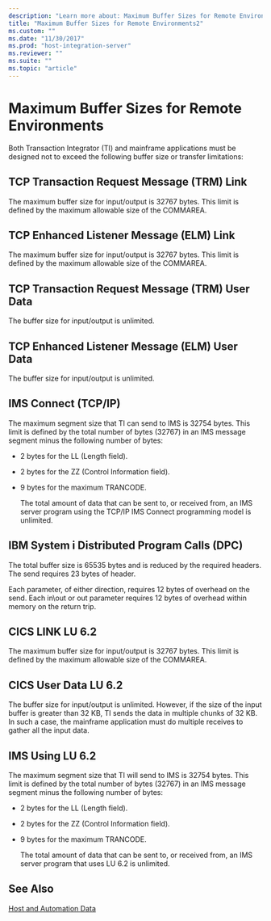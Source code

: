 ```yaml
---
description: "Learn more about: Maximum Buffer Sizes for Remote Environments"
title: "Maximum Buffer Sizes for Remote Environments2"
ms.custom: ""
ms.date: "11/30/2017"
ms.prod: "host-integration-server"
ms.reviewer: ""
ms.suite: ""
ms.topic: "article"
---
```

# Maximum Buffer Sizes for Remote Environments
Both Transaction Integrator (TI) and mainframe applications must be designed not to exceed the following buffer size or transfer limitations:  
  
## TCP Transaction Request Message (TRM) Link  
 The maximum buffer size for input/output is 32767 bytes. This limit is defined by the maximum allowable size of the COMMAREA.  
  
## TCP Enhanced Listener Message (ELM) Link  
 The maximum buffer size for input/output is 32767 bytes. This limit is defined by the maximum allowable size of the COMMAREA.  
  
## TCP Transaction Request Message (TRM) User Data  
 The buffer size for input/output is unlimited.  
  
## TCP Enhanced Listener Message (ELM) User Data  
 The buffer size for input/output is unlimited.  
  
## IMS Connect (TCP/IP)  
 The maximum segment size that TI can send to IMS is 32754 bytes. This limit is defined by the total number of bytes (32767) in an IMS message segment minus the following number of bytes:  
  
- 2 bytes for the LL (Length field).  
  
- 2 bytes for the ZZ (Control Information field).  
  
- 9 bytes for the maximum TRANCODE.  
  
  The total amount of data that can be sent to, or received from, an IMS server program using the TCP/IP IMS Connect programming model is unlimited.  
  
## IBM System i Distributed Program Calls (DPC)  
 The total buffer size is 65535 bytes and is reduced by the required headers. The send requires 23 bytes of header.  
  
 Each parameter, of either direction, requires 12 bytes of overhead on the send.  Each in\out or out parameter requires 12 bytes of overhead within memory on the return trip.  
  
## CICS LINK LU 6.2  
 The maximum buffer size for input/output is 32767 bytes. This limit is defined by the maximum allowable size of the COMMAREA.  
  
## CICS User Data LU 6.2  
 The buffer size for input/output is unlimited. However, if the size of the input buffer is greater than 32 KB, TI sends the data in multiple chunks of 32 KB. In such a case, the mainframe application must do multiple receives to gather all the input data.  
  
## IMS Using LU 6.2  
 The maximum segment size that TI will send to IMS is 32754 bytes. This limit is defined by the total number of bytes (32767) in an IMS message segment minus the following number of bytes:  
  
- 2 bytes for the LL (Length field).  
  
- 2 bytes for the ZZ (Control Information field).  
  
- 9 bytes for the maximum TRANCODE.  
  
  The total amount of data that can be sent to, or received from, an IMS server program that uses LU 6.2 is unlimited.  
  
## See Also  
 [Host and Automation Data](../core/host-and-automation-data1.md)
